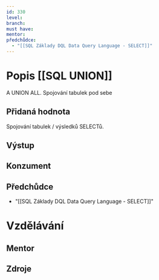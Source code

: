 ```yaml
---
id: 330
level: 
branch: 
must have: 
mentor: 
předchůdce: 
  - "[[SQL Základy DQL Data Query Language - SELECT]]"
---
```



# Popis [[SQL UNION]]
A UNION ALL. Spojování tabulek pod sebe

## Přidaná hodnota
Spojování tabulek / výsledků SELECTů.

## Výstup


## Konzument


## Předchůdce

  - "[[SQL Základy DQL Data Query Language - SELECT]]"

# Vzdělávání


## Mentor


## Zdroje